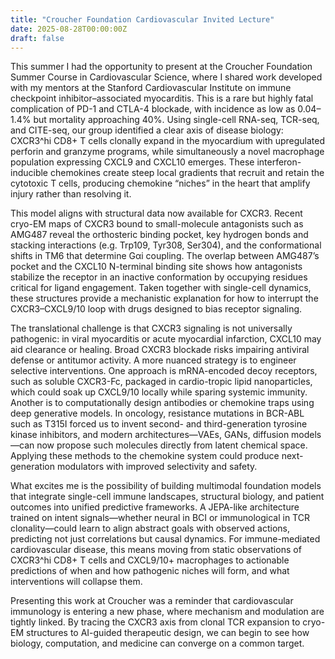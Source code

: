 ```yaml
---
title: "Croucher Foundation Cardiovascular Invited Lecture"
date: 2025-08-28T00:00:00Z
draft: false
---
```


This summer I had the opportunity to present at the Croucher Foundation Summer Course in Cardiovascular Science, where I shared work developed with my mentors at the Stanford Cardiovascular Institute on immune checkpoint inhibitor–associated myocarditis. This is a rare but highly fatal complication of PD-1 and CTLA-4 blockade, with incidence as low as 0.04–1.4% but mortality approaching 40%. Using single-cell RNA-seq, TCR-seq, and CITE-seq, our group identified a clear axis of disease biology: CXCR3^hi CD8+ T cells clonally expand in the myocardium with upregulated perforin and granzyme programs, while simultaneously a novel macrophage population expressing CXCL9 and CXCL10 emerges. These interferon-inducible chemokines create steep local gradients that recruit and retain the cytotoxic T cells, producing chemokine “niches” in the heart that amplify injury rather than resolving it.

This model aligns with structural data now available for CXCR3. Recent cryo-EM maps of CXCR3 bound to small-molecule antagonists such as AMG487 reveal the orthosteric binding pocket, key hydrogen bonds and stacking interactions (e.g. Trp109, Tyr308, Ser304), and the conformational shifts in TM6 that determine Gαi coupling. The overlap between AMG487’s pocket and the CXCL10 N-terminal binding site shows how antagonists stabilize the receptor in an inactive conformation by occupying residues critical for ligand engagement. Taken together with single-cell dynamics, these structures provide a mechanistic explanation for how to interrupt the CXCR3–CXCL9/10 loop with drugs designed to bias receptor signaling.

The translational challenge is that CXCR3 signaling is not universally pathogenic: in viral myocarditis or acute myocardial infarction, CXCL10 may aid clearance or healing. Broad CXCR3 blockade risks impairing antiviral defense or antitumor activity. A more nuanced strategy is to engineer selective interventions. One approach is mRNA-encoded decoy receptors, such as soluble CXCR3-Fc, packaged in cardio-tropic lipid nanoparticles, which could soak up CXCL9/10 locally while sparing systemic immunity. Another is to computationally design antibodies or chemokine traps using deep generative models. In oncology, resistance mutations in BCR-ABL such as T315I forced us to invent second- and third-generation tyrosine kinase inhibitors, and modern architectures—VAEs, GANs, diffusion models—can now propose such molecules directly from latent chemical space. Applying these methods to the chemokine system could produce next-generation modulators with improved selectivity and safety.

What excites me is the possibility of building multimodal foundation models that integrate single-cell immune landscapes, structural biology, and patient outcomes into unified predictive frameworks. A JEPA-like architecture trained on intent signals—whether neural in BCI or immunological in TCR clonality—could learn to align abstract goals with observed actions, predicting not just correlations but causal dynamics. For immune-mediated cardiovascular disease, this means moving from static observations of CXCR3^hi CD8+ T cells and CXCL9/10+ macrophages to actionable predictions of when and how pathogenic niches will form, and what interventions will collapse them.

Presenting this work at Croucher was a reminder that cardiovascular immunology is entering a new phase, where mechanism and modulation are tightly linked. By tracing the CXCR3 axis from clonal TCR expansion to cryo-EM structures to AI-guided therapeutic design, we can begin to see how biology, computation, and medicine can converge on a common target.
